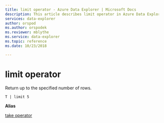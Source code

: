 ```yaml
---
title: limit operator - Azure Data Explorer | Microsoft Docs
description: This article describes limit operator in Azure Data Explorer.
services: data-explorer
author: orspod
ms.author: orspodek
ms.reviewer: mblythe
ms.service: data-explorer
ms.topic: reference
ms.date: 10/23/2018

---
```

# limit operator

Return up to the specified number of rows.

```kusto
T | limit 5
```

**Alias**

[take operator](takeoperator.md)
